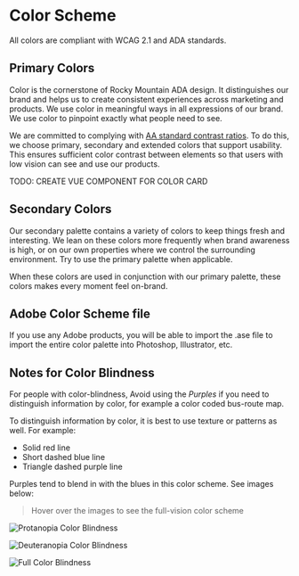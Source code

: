 # Color Scheme
All colors are compliant with WCAG 2.1 and ADA standards.

## Primary Colors
Color is the cornerstone of Rocky Mountain ADA design. It distinguishes our brand and helps us to create consistent experiences across marketing and products. We use color in meaningful ways in all expressions of our brand. We use color to pinpoint exactly what people need to see.

We are committed to complying with [AA standard contrast ratios](http://www.w3.org/TR/WCAG/). To do this, we choose primary, secondary and extended colors that support usability. This ensures sufficient color contrast between elements so that users with low vision can see and use our products.

TODO: CREATE VUE COMPONENT FOR COLOR CARD

<Color :swatches="primaryColors"/>

## Secondary Colors

Our secondary palette contains a variety of colors to keep things fresh and interesting. We lean on these colors more frequently when brand awareness is high, or on our own properties where we control the surrounding environment. Try to use the primary palette when applicable. 

When these colors are used in conjunction with our primary palette, these colors makes every moment feel on-brand.

<Color :swatches="secondaryColors" />

## Adobe Color Scheme file
If you use any Adobe products, you will be able to import the .ase file to import the entire color palette into Photoshop, Illustrator, etc.

<FileDownload :downloads="colorScheme" />

## Notes for Color Blindness
For people with color-blindness, Avoid using the *Purples* if you need to distinguish information by color, for example a color coded bus-route map.

To distinguish information by color, it is best to use texture or patterns as well. For example:

- Solid red line
- Short dashed blue line
- Triangle dashed purple line

Purples tend to blend in with the blues in this color scheme. See images below:

> Hover over the images to see the full-vision color scheme

<span class="img-vision-overlay">![Protanopia Color Blindness](/assets/vision-protanopia.png)</span>

<span class="img-vision-overlay">![Deuteranopia Color Blindness](/assets/vision-deuteranopia.png)</span>

<span class="img-vision-overlay">![Full Color Blindness](/assets/vision-full.png)</span>




<script setup>
  import Color from '../../.vitepress/components/ColorSwatches.vue'
  import FileDownload from '../../.vitepress/components/FileDownload.vue'
  
const primaryColors = [
  { colorName: "Rockies",
    cssVar: "b100",
    clr: "#1B43AD",
    pantone: "2728c",
    textColor: 'light'
    },
  { colorName: "Snow",
    cssVar: "n0",
    clr: "#FFFFFF",
    pantone: "Trans.Wt.",
    textColor: 'dark'
    },
  { colorName: "Slate",
    cssVar: "n400",
    clr: "#1D2C47",
    pantone: "533c",
    textColor: 'light'
    },
  { colorName: "Sugar",
    cssVar: "n20",
    clr: "#EBEDF0",
    pantone: "427c",
    textColor: 'dark'
  }
]

const secondaryColors = [
  { colorName: "Bob Ross",
    cssVar: "t100",
    clr: "#05AAC7",
    textColor: "dark"
  },
  { colorName: "Butterscotch",
    cssVar: "y100",
    clr: "#FFAB00",
    textColor: "dark"
  },
  { colorName: "Cinnabar",
    cssVar: "r100",
    clr: "#E84F2D",
    textColor: "dark"
  },
  { colorName: "Mojito",
    cssVar: "g100",
    clr: "#31A579",
    textColor: "dark"
  },
  { colorName: "Prince",
    cssVar: "p100",
    clr: "#5D50AD",
    textColor: "light"
  }
]

const colorScheme = [
  {
    title: 'Adobe Color Scheme',
    subtitle: 'File to import entire color palette into any Adobe editor',
    fileType: 'ase',
    url: '/docs/assets/Rocky Moutain ADA Color Scheme.ase'
  }
]
</script>